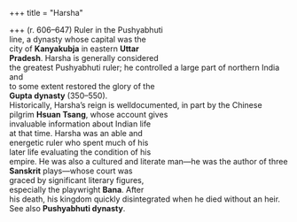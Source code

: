+++
title = "Harsha"

+++
(r. 606–647) Ruler in the Pushyabhuti  
line, a dynasty whose capital was the  
city of **Kanyakubja** in eastern **Uttar**  
**Pradesh**. Harsha is generally considered  
the greatest Pushyabhuti ruler; he controlled a large part of northern India and  
to some extent restored the glory of the  
**Gupta dynasty** (350–550).  
Historically, Harsha’s reign is welldocumented, in part by the Chinese pilgrim **Hsuan Tsang**, whose account gives  
invaluable information about Indian life  
at that time. Harsha was an able and  
energetic ruler who spent much of his  
later life evaluating the condition of his  
empire. He was also a cultured and literate man—he was the author of three  
**Sanskrit** plays—whose court was  
graced by significant literary figures,  
especially the playwright **Bana**. After  
his death, his kingdom quickly disintegrated when he died without an heir.  
See also **Pushyabhuti dynasty**.
